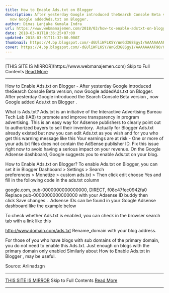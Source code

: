 ```yaml
---
title: How to Enable Ads.txt on Blogger
description: After yesterday Google introduced theSearch Console Beta version,
  now Google addedAds.txt on Blogger.
author: Dimas Lanjaka Kumala Indra
url: https://www.webmanajemen.com/2018/03/how-to-enable-adstxt-on-blogger.html
date: 2018-03-01T18:36:25+07:00
updated: 2018-03-01T11:32:00.000Z
thumbnail: https://4.bp.blogspot.com/-dGUliWFLKSY/WnGd3G8SgyI/AAAAAAAAF90/QMALZVj1V_YrcGf6dhEoCPsfB0DR4DYsACLcBGAs/s1600/Cara%252BMengaktifkan%252BAds%252Btxt%252Bdi%252BBlogger.png
cover: https://4.bp.blogspot.com/-dGUliWFLKSY/WnGd3G8SgyI/AAAAAAAAF90/QMALZVj1V_YrcGf6dhEoCPsfB0DR4DYsACLcBGAs/s1600/Cara%252BMengaktifkan%252BAds%252Btxt%252Bdi%252BBlogger.png
---
```


<hr/> [THIS SITE IS MIRROR](https://www.webmanajemen.com) Skip to Full Contents <a href="https://www.webmanajemen.com/2018/03/how-to-enable-adstxt-on-blogger.html" rel="follow" class="button" id="read-more">Read More</a> <hr/> How to Enable Ads.txt on Blogger - After yesterday Google introduced theSearch Console Beta version, now Google addedAds.txt on Blogger. After yesterday Google introduced the Search Console Beta version , now Google added Ads.txt on Blogger . 


What is Ads.txt?
Ads.txt is an initiative of the Interactive Advertising Bureau Tech Lab (IAB) to promote and improve transparency in program advertising. This is an easy way for Adsense publishers to clearly point out to authorized buyers to sell their inventory. 
Actually for Blogger Ads.txt already existed but now you can edit Ads.txt as you wish and for you who get this warning message like this
Your earnings are at risk - One or more of your ads.txt files does not contain the AdSense publisher ID. Fix this issue right now to avoid having a serious impact on your revenue.
On the Google Adsense dashboard, Google suggests you to enable Ads.txt on your blog. 

How to Enable Ads.txt on Blogger?
To enable Ads.txt on Blogger, you can set it in Blogger Dashboard > Settings > Search preferences > Monetize > custom ads.txt > Then click edit choose Yes and fill in the following code in the ads.txt column 



google.com, pub-0000000000000000, DIRECT, f08c47fec0942fa0 
Replace pub-0000000000000000 with your Adsense ID buddy then click Save changes . 
Adsense IDs can be found in your Google Adsense dashboard like the example below 


To check whether Ads.txt is enabled, you can check in the browser search tab with a link like this 

 http://www.domain.com/ads.txt 
Rename_domain with your blog address. 

For those of you who have blogs with sub domains of the primary domain, you do not need to enable this Ads.txt. Just enough on blogs with the primary domain only enabled
Similarly about How to Enable Ads.txt in Blogger , may be useful.


Source: Arlinadzgn <hr/> [THIS SITE IS MIRROR](https://www.webmanajemen.com) Skip to Full Contents <a href="https://www.webmanajemen.com/2018/03/how-to-enable-adstxt-on-blogger.html" rel="follow" class="button" id="read-more">Read More</a> <hr/>